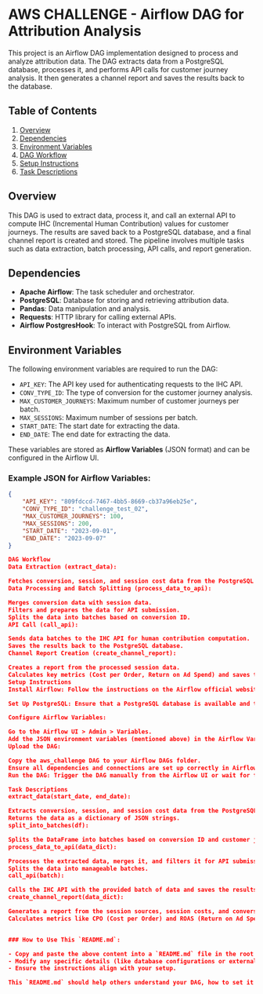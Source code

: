 # AWS CHALLENGE - Airflow DAG for Attribution Analysis

This project is an Airflow DAG implementation designed to process and analyze attribution data. The DAG extracts data from a PostgreSQL database, processes it, and performs API calls for customer journey analysis. It then generates a channel report and saves the results back to the database.

## Table of Contents
1. [Overview](#overview)
2. [Dependencies](#dependencies)
3. [Environment Variables](#environment-variables)
4. [DAG Workflow](#dag-workflow)
5. [Setup Instructions](#setup-instructions)
6. [Task Descriptions](#task-descriptions)

## Overview

This DAG is used to extract data, process it, and call an external API to compute IHC (Incremental Human Contribution) values for customer journeys. The results are saved back to a PostgreSQL database, and a final channel report is created and stored. The pipeline involves multiple tasks such as data extraction, batch processing, API calls, and report generation.

## Dependencies

- **Apache Airflow**: The task scheduler and orchestrator.
- **PostgreSQL**: Database for storing and retrieving attribution data.
- **Pandas**: Data manipulation and analysis.
- **Requests**: HTTP library for calling external APIs.
- **Airflow PostgresHook**: To interact with PostgreSQL from Airflow.

## Environment Variables

The following environment variables are required to run the DAG:

- `API_KEY`: The API key used for authenticating requests to the IHC API.
- `CONV_TYPE_ID`: The type of conversion for the customer journey analysis.
- `MAX_CUSTOMER_JOURNEYS`: Maximum number of customer journeys per batch.
- `MAX_SESSIONS`: Maximum number of sessions per batch.
- `START_DATE`: The start date for extracting the data.
- `END_DATE`: The end date for extracting the data.

These variables are stored as **Airflow Variables** (JSON format) and can be configured in the Airflow UI.

### Example JSON for Airflow Variables:
```json
{
    "API_KEY": "809fdccd-7467-4bb5-8669-cb37a96eb25e",
    "CONV_TYPE_ID": "challenge_test_02",
    "MAX_CUSTOMER_JOURNEYS": 100,
    "MAX_SESSIONS": 200,
    "START_DATE": "2023-09-01",
    "END_DATE": "2023-09-07"
}

DAG Workflow
Data Extraction (extract_data):

Fetches conversion, session, and session cost data from the PostgreSQL database for the specified date range.
Data Processing and Batch Splitting (process_data_to_api):

Merges conversion data with session data.
Filters and prepares the data for API submission.
Splits the data into batches based on conversion ID.
API Call (call_api):

Sends data batches to the IHC API for human contribution computation.
Saves the results back to the PostgreSQL database.
Channel Report Creation (create_channel_report):

Creates a report from the processed session data.
Calculates key metrics (Cost per Order, Return on Ad Spend) and saves the report to the database.
Setup Instructions
Install Airflow: Follow the instructions on the Airflow official website to install and set up Apache Airflow in your environment.

Set Up PostgreSQL: Ensure that a PostgreSQL database is available and the connection is configured in Airflow. You can configure the connection in the Airflow UI or through environment variables.

Configure Airflow Variables:

Go to the Airflow UI > Admin > Variables.
Add the JSON environment variables (mentioned above) in the Airflow Variables section.
Upload the DAG:

Copy the aws_challenge DAG to your Airflow DAGs folder.
Ensure all dependencies and connections are set up correctly in Airflow.
Run the DAG: Trigger the DAG manually from the Airflow UI or wait for the scheduled time (0 9,15 * * * for 9:00 AM and 3:00 PM daily).

Task Descriptions
extract_data(start_date, end_date):

Extracts conversion, session, and session cost data from the PostgreSQL database.
Returns the data as a dictionary of JSON strings.
split_into_batches(df):

Splits the DataFrame into batches based on conversion ID and customer journey limits.
process_data_to_api(data_dict):

Processes the extracted data, merges it, and filters it for API submission.
Splits the data into manageable batches.
call_api(batch):

Calls the IHC API with the provided batch of data and saves the results to the database.
create_channel_report(data_dict):

Generates a report from the session sources, session costs, and conversion data.
Calculates metrics like CPO (Cost per Order) and ROAS (Return on Ad Spend), and saves the report to the database.


### How to Use This `README.md`:

- Copy and paste the above content into a `README.md` file in the root of your repository.
- Modify any specific details (like database configurations or external dependencies) if needed.
- Ensure the instructions align with your setup.

This `README.md` should help others understand your DAG, how to set it up, and how to run it. Let me know if you need any changes!
